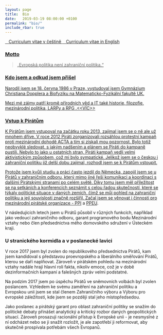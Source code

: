 ```yaml
---
layout: page
title:  Bio
date:   2019-03-19 08:00:00 +0100
permalink: "bio/"
include_rbar: true
---
```


<a href="{{ 'assets/pdf/CV_Peksa.pdf' | relative_url}}">
  <i class="fi-download medium"></i>&nbsp;&nbsp; Curriculum vitae  v češtině
</a>

<a href="{{ 'assets/pdf/CV_Peksa_en.pdf' | relative_url}}">
  <i class="fi-download medium"></i>&nbsp;&nbsp; Curriculum vitae in English

### Motto

> „Evropská politika není zahraniční politika.“


### Kdo jsem a odkud jsem přišel

Narodil jsem se 18. června 1986 v Praze, vystudoval jsem Gymnázium Christiana Dopplera a Biofyziku na Matematicko-Fyzikální fakultě UK.

Mezi mé zájmy patří kromě přírodních věd a IT také historie, filozofie, mezinárodní politika, LARPy a RPG .<<VÍC>>

### Vstup k Pirátům

K Pirátům jsem vstupoval na začátku roku 2013, zajímal jsem se o ně ale už mnohem dříve. V roce 2012 Piráti zorganizovali rozsáhlou protestní kampaň proti mezinárodní dohodě ACTA a tím si získali mou pozornost. Bylo totiž neobvyklé sledovat, s jakým nadšením a elánem se Piráti do kampaně pustili. Nebylo to jako u ostatních stran, Piráti kampaň vedli velmi aktivistickým způsobem, což mi bylo sympatické. Jelikož jsem se o českou i zahraniční politiku již delší dobu zajímal, rozhodl jsem se k Pirátům vstoupit.

Protože jsem kvůli studiu a práci často jezdil do Německa, zapojil jsem se u Pirátů v zahraničním odboru, který mimo jiné řeší komunikaci a koordinaci s dalšími Pirátskými stranami po celém světě. Díky tomu jsem měl příležitost se na setkáních a konferencích seznámit s celou řadou skutečností, které se týkaly politické situace v daných zemích, čímž se můj pohled na zahraniční politiku a její souvislosti značně rozšířil. Začal jsem se věnovat i činnosti pro mezinárodní pirátské organizace - [PPI](https://pp-international.net/) a [PPEU](https://european-pirateparty.eu/).

V následujících letech jsem u Pirátů působil v různých funkcích, například jako vedoucí zahraničního odboru, garant programového bodu Mezinárodní vztahy nebo člen předsednictva mého domovského sdružení v Ústeckém kraji.

### U stranického kormidla a v poslanecké lavici

V roce 2017 jsem byl zvolen do republikového předsednictva Pirátů, kam jsem kandidoval s představou proevropského a liberálního směřování Pirátů, kterou se daří naplňovat. Zároveň v pirátském pohledu na mezinárodní vztahy nadále hrají hlavní roli fakta, nikoliv emoce, což je v době dezinformačních kampaní a falešných zpráv velmi podstatné.

Na podzim 2017 jsem po úspěchu Pirátů ve sněmovních volbách byl zvolen poslancem. Vzhledem ke svému zaměření na zahraniční politiku a Evropskou unii jsem se stal členem Zahraničního výboru a Výboru pro evropské záležitosti, kde jsem se později stal jeho místopředsedou.

Jako poslanec a pirátský garant pro oblast zahraniční politiky se snažím do politické debaty přinášet analytický a kritický rozbor daných geopolitických situací. Zároveň prosazuji racionální přístup k Evropské unii - je nesmyslné z ní odcházet nebo se ji snažit rozložit, je ale zapotřebí ji reformovat, aby skutečně prospívala potřebám všech Evropanů.


